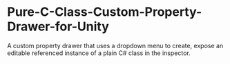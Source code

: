# Pure-C-Class-Custom-Property-Drawer-for-Unity
A custom property drawer that uses a dropdown menu to create, expose an editable referenced instance of a plain C# class in the inspector.
